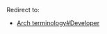 Redirect to:

*   [Arch terminology#Developer](/index.php?title=Arch_terminology&redirect=no#Developer "Arch terminology")